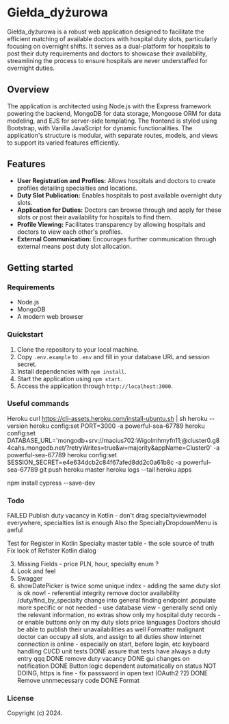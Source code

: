 # Giełda_dyżurowa

Giełda_dyżurowa is a robust web application designed to facilitate the efficient matching of available doctors with hospital duty slots, particularly focusing on overnight shifts. It serves as a dual-platform for hospitals to post their duty requirements and doctors to showcase their availability, streamlining the process to ensure hospitals are never understaffed for overnight duties.

## Overview

The application is architected using Node.js with the Express framework powering the backend, MongoDB for data storage, Mongoose ORM for data modeling, and EJS for server-side templating. The frontend is styled using Bootstrap, with Vanilla JavaScript for dynamic functionalities. The application's structure is modular, with separate routes, models, and views to support its varied features efficiently.

## Features

- **User Registration and Profiles:** Allows hospitals and doctors to create profiles detailing specialties and locations.
- **Duty Slot Publication:** Enables hospitals to post available overnight duty slots.
- **Application for Duties:** Doctors can browse through and apply for these slots or post their availability for hospitals to find them.
- **Profile Viewing:** Facilitates transparency by allowing hospitals and doctors to view each other's profiles.
- **External Communication:** Encourages further communication through external means post duty slot allocation.

## Getting started

### Requirements

- Node.js
- MongoDB
- A modern web browser

### Quickstart

1. Clone the repository to your local machine.
2. Copy `.env.example` to `.env` and fill in your database URL and session secret.
3. Install dependencies with `npm install`.
4. Start the application using `npm start`.
5. Access the application through `http://localhost:3000`.


### Useful commands

Heroku
curl https://cli-assets.heroku.com/install-ubuntu.sh | sh
heroku --version
heroku config:set PORT=3000 -a powerful-sea-67789
heroku config:set DATABASE_URL='mongodb+srv://macius702:Wigolmhmyfn11;@cluster0.g84cahs.mongodb.net/?retryWrites=true&w=majority&appName=Cluster0'  -a powerful-sea-67789 
heroku config:set SESSION_SECRET=e4e634dcb2c84f67afed8dd2c0a61b8c -a powerful-sea-67789
git push heroku master
heroku logs --tail
heroku apps


npm install cypress --save-dev


### Todo
FAILED Publish duty vacancy in Kotlin - don't drag specialtyviewmodel  everywhere, specialties list is enough
Also the SpecialtyDropdownMenu is awful

Test for Register in Kotlin
Specialty master table - the sole source of truth
Fix look of Refister Kotlin dialog



3. Missing Fields - price PLN, hour, specialty enum ?
4. Look and feel
5. Swagger
6. showDatePicker is twice
some unique index - adding the same duty slot  is ok now! - referential integrity
remove doctor availability
/duty/find_by_specialty change into general finding endpoint
.populate more specific or not needed - use database view - generally send only the relevant information, no extras
show only my hospital duty records - or enable buttons only on my duty slots
price
languages
Doctors should be able to publish their unavailabilities as well
Formatter
malignant doctor can occupy all slots, and assign to all duties
show internet connection is online - especially on start, before login, etc
keyboard handling
CI/CD
unit tests
DONE assure that tests have always a duty entry qqq
DONE remove duty vacancy 
DONE gui changes on notification
DONE Button logic dependent automatically on status
NOT DOING, https is fine - fix passsword in open text (OAuth2 ?2)
DONE Remove unnmecessary code
DONE Format


### License

Copyright (c) 2024.